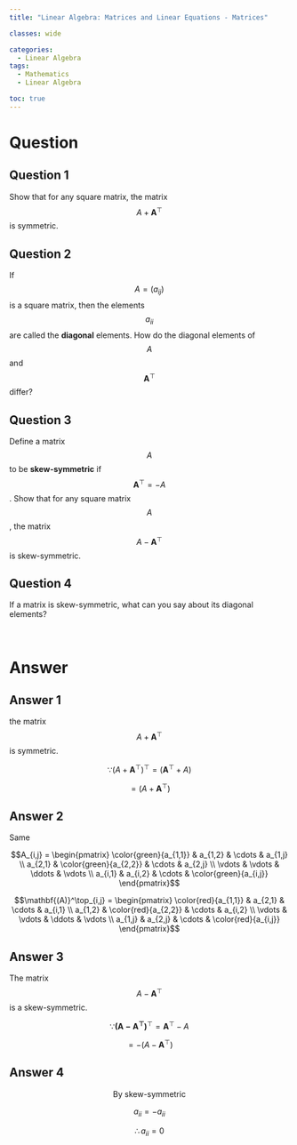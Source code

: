 ```yaml
---
title: "Linear Algebra: Matrices and Linear Equations - Matrices"

classes: wide

categories:
  - Linear Algebra
tags:
  - Mathematics
  - Linear Algebra

toc: true
---
```


# Question 

## Question 1

Show that for any square matrix, the matrix $$A + \mathbf{A}^\top$$ is symmetric.

## Question 2

If $$A = (a_{ij})$$ is a square matrix, then the elements $$a_{ii}$$ are called the **diagonal** elements. How do the diagonal elements of $$A$$ and $$\mathbf{A}^\top$$ differ?

## Question 3

Define a matrix $$A$$ to be **skew-symmetric** if $$\mathbf{A}^\top = -A$$. Show that for any square matrix $$A$$, the matrix $$A-\mathbf{A}^\top$$ is skew-symmetric.

## Question 4

If a matrix is skew-symmetric, what can you say about its diagonal elements?

<br/>

# Answer

## Answer 1

the matrix $$A + \mathbf{A}^\top$$ is symmetric.

$$\because (A + \mathbf{A}^\top)^\top = (\mathbf{A}^\top + A)$$

$$ = (A+\mathbf{A}^\top)$$

## Answer 2

Same

$$A_{i,j} = 
 \begin{pmatrix}
  \color{green}{a_{1,1}} & a_{1,2} & \cdots & a_{1,j} \\
  a_{2,1} & \color{green}{a_{2,2}} & \cdots & a_{2,j} \\
  \vdots  & \vdots  & \ddots & \vdots  \\
  a_{i,1} & a_{i,2} & \cdots & \color{green}{a_{i,j}} 
 \end{pmatrix}$$

 $$\mathbf{(A)}^\top_{i,j} = 
 \begin{pmatrix}
  \color{red}{a_{1,1}} & a_{2,1} & \cdots & a_{i,1} \\
  a_{1,2} & \color{red}{a_{2,2}} & \cdots & a_{i,2} \\
  \vdots  & \vdots  & \ddots & \vdots  \\
  a_{1,j} & a_{2,j} & \cdots & \color{red}{a_{i,j}} 
 \end{pmatrix}$$

## Answer 3

 The matrix $$A - \mathbf{A}^\top$$ is a skew-symmetric.

 $$\because \mathbf{(A - \mathbf{A}^\top)}^\top = \mathbf{A}^\top - A$$

 $$ = -(A - \mathbf{A}^\top)$$

## Answer 4

$$\text{By skew-symmetric}$$

$$a_{ii} = -a_{ii}$$

$$\therefore a_{ii} = 0$$
